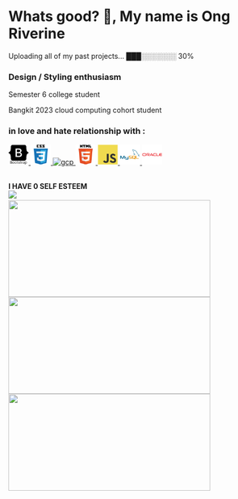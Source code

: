 <h1>Whats good? 👋, My name is Ong Riverine</h1>
Uploading all of my past projects... ███░░░░░░░ 30%

<h3>Design / Styling enthusiasm</h3>
<p>Semester 6 college student</p>
<p>Bangkit 2023 cloud computing cohort student</p>

<p align="left">
</p>

<h3 align="left">in love and hate relationship with :</h3>
<p align="left"> <a href="https://getbootstrap.com" target="_blank" rel="noreferrer"> <img src="https://raw.githubusercontent.com/devicons/devicon/master/icons/bootstrap/bootstrap-plain-wordmark.svg" alt="bootstrap" width="40" height="40"/> </a> <a href="https://www.w3schools.com/css/" target="_blank" rel="noreferrer"> <img src="https://raw.githubusercontent.com/devicons/devicon/master/icons/css3/css3-original-wordmark.svg" alt="css3" width="40" height="40"/> </a> <a href="https://cloud.google.com" target="_blank" rel="noreferrer"> <img src="https://www.vectorlogo.zone/logos/google_cloud/google_cloud-icon.svg" alt="gcp" width="40" height="40"/> </a> <a href="https://www.w3.org/html/" target="_blank" rel="noreferrer"> <img src="https://raw.githubusercontent.com/devicons/devicon/master/icons/html5/html5-original-wordmark.svg" alt="html5" width="40" height="40"/> </a> <a href="https://developer.mozilla.org/en-US/docs/Web/JavaScript" target="_blank" rel="noreferrer"> <img src="https://raw.githubusercontent.com/devicons/devicon/master/icons/javascript/javascript-original.svg" alt="javascript" width="40" height="40"/> </a> <a href="https://www.mysql.com/" target="_blank" ![7bs2j8](https://user-images.githubusercontent.com/53504975/220033000-b59cfb22-823c-4d8d-9a93-95da2a30aabb.jpg)
rel="noreferrer"> <img src="https://raw.githubusercontent.com/devicons/devicon/master/icons/mysql/mysql-original-wordmark.svg" alt="mysql" width="40" height="40"/> </a> <a href="https://www.oracle.com/" target="_blank" rel="noreferrer"> <img src="https://raw.githubusercontent.com/devicons/devicon/master/icons/oracle/oracle-original.svg" alt="oracle" width="40" height="40"/> </a> </p>

<br clear="both">
<b>I HAVE 0 SELF ESTEEM</b><br>
<div align="left">
  <img height="200" src="https://i.imgflip.com/7bs2j8.jpg"  />
</div>
<div>
    <img align="center" src="https://github-readme-streak-stats.herokuapp.com/?user=riveong&theme=radical&hide_border=true" height="192px"  width="400px" />
    <img align="center" src="https://github-readme-stats.vercel.app/api/top-langs/?username=riveong&layout=compact&theme=radical&hide_border=true" height="192px"  width="400px">
    <img align="center" src="https://github-readme-stats.vercel.app/api?username=riveong&count_private=true&theme=radical&hide_border=true&hide=stars" height="192px"  width="400px"/>
  </div>
